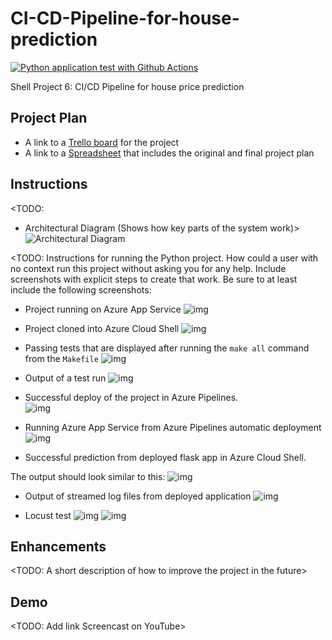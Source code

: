 # CI-CD-Pipeline-for-house-prediction
[![Python application test with Github Actions](https://github.com/Rbaibi/CI-CD-Pipeline-for-house-prediction/actions/workflows/pythonapp.yml/badge.svg)](https://github.com/Rbaibi/CI-CD-Pipeline-for-house-prediction/actions/workflows/pythonapp.yml)

Shell Project 6: CI/CD Pipeline for house price prediction

## Project Plan

* A link to a [Trello board](https://trello.com/b/iabbTYwG/ci-cd-flask-azure-web-app) for the project
* A link to a [Spreadsheet](https://docs.google.com/spreadsheets/d/1cYg9aeNhqRpSTXk2ArI2On4Emg_dwG5LRVx6bBLDWrE/edit?usp=sharing) that includes the original and final project plan

## Instructions

<TODO:  
* Architectural Diagram (Shows how key parts of the system work)>
![Architectural Diagram ](https://raw.githubusercontent.com/Rbaibi/CI-CD-Pipeline-for-house-prediction/main/Screenshots/Architectural%20Overview.png)


<TODO:  Instructions for running the Python project.  How could a user with no context run this project without asking you for any help.  Include screenshots with explicit steps to create that work. Be sure to at least include the following screenshots:

* Project running on Azure App Service
![img](https://raw.githubusercontent.com/Rbaibi/CI-CD-Pipeline-for-house-prediction/main/Screenshots/Screenshot4%20showing%20Azure%20App%20Service.png)


* Project cloned into Azure Cloud Shell
![img](https://raw.githubusercontent.com/Rbaibi/CI-CD-Pipeline-for-house-prediction/main/Screenshots/Screenshot1%20showing%20project%20cloned%20into%20Azure%20Cloud%20Shell.png)

* Passing tests that are displayed after running the `make all` command from the `Makefile`
![img](https://raw.githubusercontent.com/Rbaibi/CI-CD-Pipeline-for-house-prediction/main/Screenshots/Screenshot2%20showing%20the%20passing%20test.png)


* Output of a test run
![img](https://raw.githubusercontent.com/Rbaibi/CI-CD-Pipeline-for-house-prediction/main/Screenshots/Screenshot3%20showing%20passing%20GitHub%20Actions%20build.png)


* Successful deploy of the project in Azure Pipelines.  
![img](https://raw.githubusercontent.com/Rbaibi/CI-CD-Pipeline-for-house-prediction/main/Screenshots/Screenshot6.3%20showing%20a%20successful%20run%20of%20the%20project%20in%20Azure%20Pipelines.png)


* Running Azure App Service from Azure Pipelines automatic deployment
![img](https://raw.githubusercontent.com/Rbaibi/CI-CD-Pipeline-for-house-prediction/main/Screenshots/Screenshot6.1%20showing%20a%20successful%20run%20of%20the%20project%20in%20Azure%20Pipelines.png)


* Successful prediction from deployed flask app in Azure Cloud Shell. 

The output should look similar to this:
![img](https://raw.githubusercontent.com/Rbaibi/CI-CD-Pipeline-for-house-prediction/main/Screenshots/Screenshot5%20showing%20a%20successful%20prediction%20in%20Azure%20Cloud%20Shell.png)


* Output of streamed log files from deployed application
![img](https://raw.githubusercontent.com/Rbaibi/CI-CD-Pipeline-for-house-prediction/main/Screenshots/log.png)


* Locust test
![img](https://raw.githubusercontent.com/Rbaibi/CI-CD-Pipeline-for-house-prediction/main/Screenshots/Screenshot7.2%20locust%20test.png)
![img](https://raw.githubusercontent.com/Rbaibi/CI-CD-Pipeline-for-house-prediction/main/Screenshots/Screenshot7.1%20locust%20test.png)

> 

## Enhancements

<TODO: A short description of how to improve the project in the future>

## Demo 

<TODO: Add link Screencast on YouTube>

